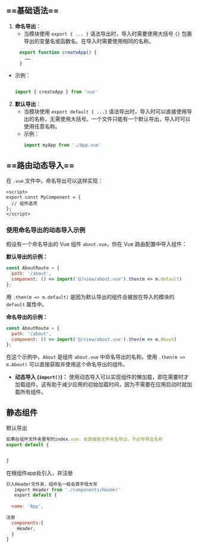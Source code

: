 ## ==基础语法==
1. **命名导出**：
   - 当模块使用 `export { ... }` 语法导出时，导入时需要使用大括号 `{}` 包裹导出的变量名或函数名。在导入时需要使用相同的名称。
``` js
     export function createApp() {
       ……
     }
```

   - 示例：
     ```javascript
     
     import { createApp } from 'vue'
     ```

2. **默认导出**：
   - 当模块使用 `export default { ...}` 语法导出时，导入时可以直接使用导出的名称，无需使用大括号。一个文件只能有一个默认导出，导入时可以使用任意名称。
   - 示例：
     ```javascript
     import myApp from './App.vue'
     ```

## ==路由动态导入==

在 `.vue` 文件中，命名导出可以这样实现：

```vue
<script>
export const MyComponent = {
  // 组件选项
};
</script>
```

### 使用命名导出的动态导入示例

假设有一个命名导出的 Vue 组件 `about.vue`，你在 Vue 路由配置中导入组件：

**默认导出的示例：**
```javascript
const AboutRoute = {
  path: '/about',
  component: () => import('@/view/about.vue').then(m => m.default)
};
```

用 `.then(m => m.default)` 是因为默认导出的组件会被放在导入的模块的 `default` 属性中。

**命名导出的示例：**
```javascript
const AboutRoute = {
  path: '/about',
  component: () => import('@/view/about.vue').then(m => m.About)
};
```

在这个示例中，`About` 是组件 `about.vue` 中命名导出的名称。使用 `.then(m => m.About)` 可以直接获取并使用这个命名导出的组件。

- **动态导入 (`import()`)：** 使用动态导入可以实现组件的懒加载，即在需要时才加载组件。这有助于减少应用的初始加载时间，因为不需要在应用启动时就加载所有组件。

## 静态组件
默认导出
```js
如果在组件文件夹里写的index.vue，会直接按文件夹名导出，不必写导出名称
export default {


}

```
在根组件app处引入，并注册
```js
引入Header文件夹，组件名一般会首字母大写
   import Header from './components/Header'
   export default {
   
  name: 'App',
  
注册
  components:{
    Header,
  }
}
```